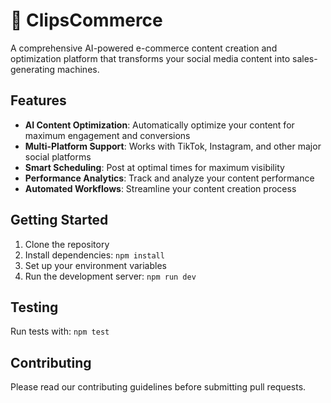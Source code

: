 # 🎯 ClipsCommerce

A comprehensive AI-powered e-commerce content creation and optimization platform that transforms your social media content into sales-generating machines.

## Features

- **AI Content Optimization**: Automatically optimize your content for maximum engagement and conversions
- **Multi-Platform Support**: Works with TikTok, Instagram, and other major social platforms
- **Smart Scheduling**: Post at optimal times for maximum visibility
- **Performance Analytics**: Track and analyze your content performance
- **Automated Workflows**: Streamline your content creation process

## Getting Started

1. Clone the repository
2. Install dependencies: `npm install`
3. Set up your environment variables
4. Run the development server: `npm run dev`

## Testing

Run tests with: `npm test`

## Contributing

Please read our contributing guidelines before submitting pull requests.
